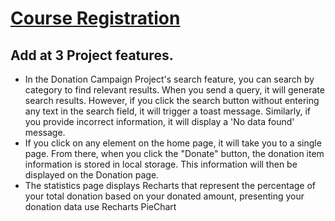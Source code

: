 # [Course Registration](https://prh-assignment-7.surge.sh)

## Add at 3 Project features.
- In the Donation Campaign Project's search feature, you can search by category to find relevant results. When you send a query, it will generate search results. However, if you click the search button without entering any text in the search field, it will trigger a toast message. Similarly, if you provide incorrect information, it will display a 'No data found' message.
- If you click on any element on the home page, it will take you to a single page. From there, when you click the "Donate" button, the donation item information is stored in local storage. This information will then be displayed on the Donation page.
- The statistics page displays Recharts that represent the percentage of your total donation based on your donated amount, presenting your donation data use Recharts PieChart
